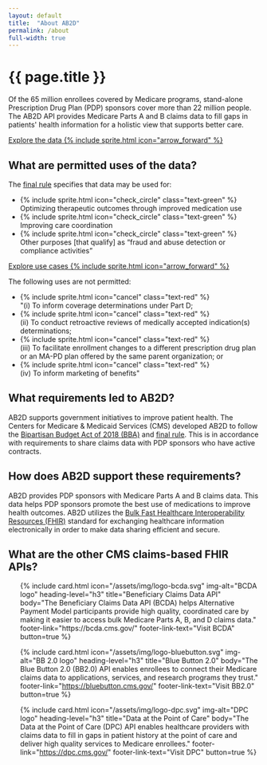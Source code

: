 ```yaml
---
layout: default
title:  "About AB2D"
permalink: /about
full-width: true
---
```


# {{ page.title }}

Of the 65 million enrollees covered by Medicare programs, stand-alone Prescription Drug Plan (PDP) sponsors cover more than 22 million people. The AB2D API provides Medicare Parts A and B claims data to fill gaps in patients' health information for a holistic view that supports better care.

<a href="{% link data.md %}" class="usa-button usa-button--unstyled">Explore the data {% include sprite.html icon="arrow_forward" %}</a>

## What are permitted uses of the data? 

<div class="grid-row grid-gap">
  <div class="tablet:grid-col">
    <p class="margin-bottom-2 text-bold">
      The <a href="https://www.federalregister.gov/documents/2019/04/16/2019-06822/medicare-and-medicaid-programs-policy-and-technical-changes-to-the-medicare-advantage-medicare#page-15745">final rule</a> specifies that data may be used for:
    </p>
    <ul class="usa-icon-list">
      <li class="usa-icon-list__item">
        <div class="usa-icon-list__icon">
          {% include sprite.html icon="check_circle" class="text-green" %}
        </div>
        <div class="usa-icon-list__content">
          Optimizing therapeutic outcomes through improved medication use
        </div>
      </li>
      <li class="usa-icon-list__item">
        <div class="usa-icon-list__icon">
          {% include sprite.html icon="check_circle" class="text-green" %}
        </div>
        <div class="usa-icon-list__content">
          Improving care coordination
        </div>
      </li>
      <li class="usa-icon-list__item">
        <div class="usa-icon-list__icon">
          {% include sprite.html icon="check_circle" class="text-green" %}
        </div>
        <div class="usa-icon-list__content">
          Other purposes [that qualify] as “fraud and abuse detection or compliance activities”
        </div>
      </li>
    </ul>
    <p>
      <a href="{% link use-cases.md %}" class="usa-button usa-button--unstyled">Explore use cases {% include sprite.html icon="arrow_forward" %}</a>
    </p>
  </div>

  <div class="tablet:grid-col">
    <p class="margin-bottom-2 text-bold">The following uses are not permitted:</p>
    <ul class="usa-icon-list">
      <li class="usa-icon-list__item">
        <div class="usa-icon-list__icon">
          {% include sprite.html icon="cancel" class="text-red" %}
        </div>
        <div class="usa-icon-list__content">
          "(i) To inform coverage determinations under Part D;
        </div>
      </li>
      <li class="usa-icon-list__item">
        <div class="usa-icon-list__icon">
          {% include sprite.html icon="cancel" class="text-red" %}
        </div>
        <div class="usa-icon-list__content">
          (ii) To conduct retroactive reviews of medically accepted indication(s) determinations;
        </div>
      </li>
      <li class="usa-icon-list__item">
        <div class="usa-icon-list__icon">
          {% include sprite.html icon="cancel" class="text-red" %}
        </div>
        <div class="usa-icon-list__content">
          (iii) To facilitate enrollment changes to a different prescription drug plan or an MA-PD plan offered by the same parent organization; or
        </div>
      </li>
      <li class="usa-icon-list__item">
        <div class="usa-icon-list__icon">
          {% include sprite.html icon="cancel" class="text-red" %}
        </div>
        <div class="usa-icon-list__content">
          (iv) To inform marketing of benefits"
        </div>
      </li>
    </ul>
  </div>
</div>

<div class="usa-section--dark bg-primary padding-y-6 margin-y-6" markdown="1">

## What requirements led to AB2D?
AB2D supports government initiatives to improve patient health. The Centers for Medicare & Medicaid Services (CMS) developed AB2D to follow the [Bipartisan Budget Act of 2018 (BBA)](https://www.congress.gov/bill/115th-congress/house-bill/1892/text) and [final rule](https://www.federalregister.gov/documents/2019/04/16/2019-06822/medicare-and-medicaid-programs-policy-and-technical-changes-to-the-medicare-advantage-medicare). This is in accordance with requirements to share claims data with PDP sponsors who have active contracts.

## How does AB2D support these requirements?
AB2D provides PDP sponsors with Medicare Parts A and B claims data. This data helps PDP sponsors promote the best use of medications to improve health outcomes. AB2D utilizes the [Bulk Fast Healthcare Interoperability Resources (FHIR)](https://www.hl7.org/fhir/overview.html) standard for exchanging healthcare information electronically in order to make data sharing efficient and secure.

</div>

## What are the other CMS claims-based FHIR APIs?

<ul class="usa-card-group flex-justify-center padding-y-4">
  {% include card.html
    icon="/assets/img/logo-bcda.svg"
    img-alt="BCDA logo"
    heading-level="h3"
    title="Beneficiary Claims Data API"
    body="The Beneficiary Claims Data API (BCDA) helps Alternative Payment Model participants provide high quality, coordinated care by making it easier to access bulk Medicare Parts A, B, and D claims data."
    footer-link="https://bcda.cms.gov/"
    footer-link-text="Visit BCDA"
    button=true
  %}

  {% include card.html
    icon="/assets/img/logo-bluebutton.svg"
    img-alt="BB 2.0 logo"
    heading-level="h3"
    title="Blue Button 2.0"
    body="The Blue Button 2.0 (BB2.0) API enables enrollees to connect their Medicare claims data to applications, services, and research programs they trust."
    footer-link="https://bluebutton.cms.gov/"
    footer-link-text="Visit BB2.0"
    button=true
  %}

  {% include card.html
    icon="/assets/img/logo-dpc.svg"
    img-alt="DPC logo"
    heading-level="h3"
    title="Data at the Point of Care"
    body="The Data at the Point of Care (DPC) API enables healthcare providers with claims data to fill in gaps in patient history at the point of care and deliver high quality services to Medicare enrollees."
    footer-link="https://dpc.cms.gov/"
    footer-link-text="Visit DPC"
    button=true
  %}
</ul>
